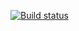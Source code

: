 [![Build status](https://ci.appveyor.com/api/projects/status/k2m2dk37vlje3u70?svg=true)](https://ci.appveyor.com/project/F1rell/testmodedelivery)
